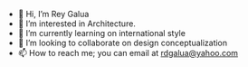 - 👋 Hi, I’m Rey Galua
- 👀 I’m interested in Architecture.
- 🌱 I’m currently learning on international style
- 💞️ I’m looking to collaborate on design conceptualization
- 📫 How to reach me; you can email at rdgalua@yahoo.com

<!---
rdgalua/rdgalua is a ✨ special ✨ repository because its `README.md` (this file) appears on your GitHub profile.
You can click the Preview link to take a look at your changes.
--->
